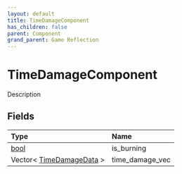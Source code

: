 ```yaml
---
layout: default
title: TimeDamageComponent
has_children: false
parent: Component
grand_parent: Game Reflection
---
```

# TimeDamageComponent
Description 

## Fields
| Type | Name |
|:-------------|:--------------|
| [bool](/game-reflection/components/bool.md) | is_burning |
| Vector< [TimeDamageData](/game-reflection/classes/time_damage_data.md) > | time_damage_vec |

